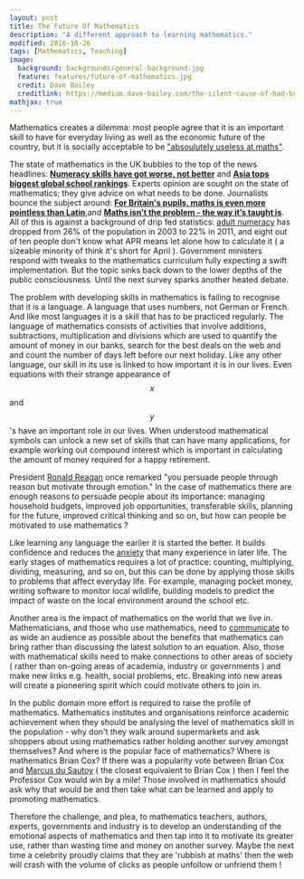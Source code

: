 ```yaml
---
layout: post
title: The Future Of Mathematics
description: "A different approach to learning mathematics."
modified: 2016-10-26
tags: [Mathematics, Teaching]
image:
  background: backgrounds/general-background.jpg
  feature: features/future-of-mathematics.jpg
  credit: Dave Bailey
  creditlink: https://medium.dave-bailey.com/the-silent-cause-of-bad-business-decisions-b95d977b5ca7
mathjax: true  
---
```


Mathematics creates a dilemma: most people agree that it is an important skill to have for everyday living as well as the economic future of the country, but it is socially acceptable to be ["absoulutely useless at maths"](http://www.huffingtonpost.co.uk/steve-mckevitt/maths-uk-education_b_3856365.html).  

The state of mathematics in the UK bubbles to the top of the news headlines:
<b>[Numeracy skills have got worse, not better](http://www.nationalnumeracy.org.uk/what-issue)</b> and
<b>[Asia tops biggest global school rankings](http://www.bbc.co.uk/news/business-32608772)</b>.
Experts opinion are sought on the state of mathematics; they give advice on what needs to be done. Journalists bounce the subject around:
<b>[For Britain's pupils, maths is even more pointless than Latin](http://www.theguardian.com/commentisfree/2014/feb/18/maths-more-pointless-than-latin-british-pupils-china)</b>,and <b>[Maths isn’t the problem - the way it’s taught is](http://www.theguardian.com/commentisfree/2016/mar/11/maths-isnt-problem-curriculum-lacking-imagination)</b>. All of this is against a background of drip fed statistics: [adult numeracy](https://www.nationalnumeracy.org.uk/what-issue) has dropped from 26% of the population in 2003 to 22% in 2011, and eight out of ten people don't know what APR means let alone how to calculate it ( a sizeable minority of think it's short for April ). Government ministers respond with tweaks to the mathematics curriculum fully expecting a swift implementation. But the topic sinks back down to the lower depths of the public consciousness. Until the next survey sparks another heated debate.

The problem with developing skills in mathematics is failing to recognise that it is a
language.  A language that uses numbers, not German or French. And like most languages it is a skill that has to be practiced regularly. The language of mathematics consists of activities that involve additions, subtractions, multiplication and divisions which are used to quantify the amount of money in our banks, search for the best deals on the web and and count the number of days left before our next holiday. Like any other language, our skill in its use is linked to how important it is in our lives. Even equations with their strange appearance of $$x$$ and $$y$$'s have an important role in our lives. When understood mathematical symbols can unlock a new set of skills that can have many applications, for example working out compound interest which is important in calculating the amount of money required for a happy retirement.

 President [Ronald Reagan](http://www.talkativeman.com/make-connections-with-people-like-reagan/) once remarked "you persuade people through reason but motivate through emotion." In the case of mathematics there are enough reasons to persuade people about its importance: managing household budgets, improved job opportunities, transferable skills, planning for the future, improved critical thinking and so on, but how can people be motivated to use mathematics ?

Like learning any language the earlier it is started the better. It builds confidence and reduces the [anxiety](https://www.theguardian.com/education/2012/apr/30/maths-anxiety-school-support) that many experience in later life. The early stages of mathematics requires a lot of practice: counting, multiplying, dividing, measuring, and so on, but this can be done by applying those skills to problems that affect everyday life. For example, managing pocket money, writing software to monitor local wildlife, building models to predict the impact of waste on the local environment around the school etc.  

Another area is the impact of mathematics on the world that we live in. Mathematicians, and those who use mathematics, need to [communicate](https://ima.org.uk/8175/cultural-challenges-facing-mathematical-sciences-5/)  to as wide an audience as possible about the benefits that mathematics can bring rather than discussing the latest solution to an equation. Also, those with mathematical skills need to make connections to other areas of society ( rather than on-going areas of academia, industry or governments ) and make new links e.g. health, social problems, etc. Breaking into new areas will create a pioneering spirit which could motivate others to join in.

In the public domain more effort is required to raise the profile of mathematics. Mathematics institutes and organisations reinforce academic achievement when they should be analysing the level of mathematics skill in the population - why don't they walk around supermarkets and ask shoppers about using mathematics rather holding another survey amongst themselves? And where is the popular face of mathematics? Where is mathematics Brian Cox? If there was a popularity vote between Brian Cox and [Marcus du Sautoy](https://en.wikipedia.org/wiki/Marcus_du_Sautoy) ( the closest equivalent to Brian Cox ) then I feel the Professor Cox would win by a mile! Those involved in mathematics should ask why that would be and then take what can be learned and apply to promoting mathematics.

Therefore the challenge, and plea, to mathematics teachers, authors, experts,
governments and industry is to develop an understanding of the emotional aspects of mathematics and then tap into it to motivate its greater use, rather than wasting time and money on another survey.  Maybe the next time a celebrity proudly claims that they are 'rubbish at maths' then the web will crash with the volume of clicks as people unfollow or unfriend them !
